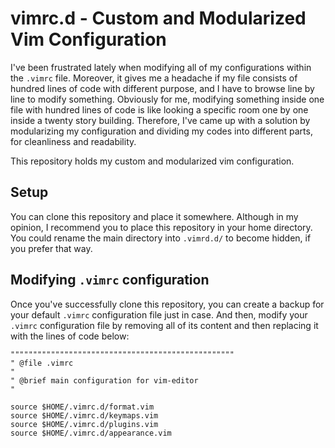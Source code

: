 # vimrc.d - Custom and Modularized Vim Configuration
I've been frustrated lately when modifying all of my configurations within the `.vimrc` file. Moreover, it gives me a headache if my file consists of hundred lines of code with different purpose, and I have to browse line by line to modify something. Obviously for me, modifying something inside one file with hundred lines of code is like looking a specific room one by one inside a twenty story building. Therefore, I've came up with a solution by modularizing my configuration and dividing my codes into different parts, for cleanliness and readability. 

This repository holds my custom and modularized vim configuration.
## Setup
You can clone this repository and place it somewhere. Although in my opinion, I recommend you to place this repository in your home directory. You could rename the main directory into `.vimrd.d/` to become hidden, if you prefer that way.

##  Modifying `.vimrc` configuration

Once you've successfully clone this repository,  you can create a backup for your default `.vimrc` configuration file just in case. And then, modify your `.vimrc` configuration file by removing all of its content and then replacing it with the lines of code below:
```vim
""""""""""""""""""""""""""""""""""""""""""""""""""
" @file .vimrc
"
" @brief main configuration for vim-editor
"

source $HOME/.vimrc.d/format.vim
source $HOME/.vimrc.d/keymaps.vim
source $HOME/.vimrc.d/plugins.vim
source $HOME/.vimrc.d/appearance.vim
```
